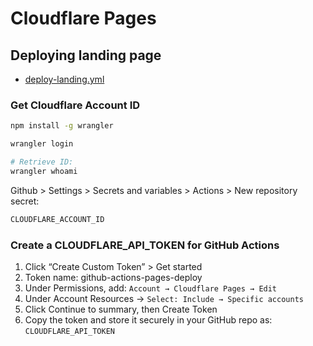 # Cloudflare Pages

## Deploying landing page

- [deploy-landing.yml](../../.github/workflows/deploy-landing.yml)

### Get Cloudflare Account ID

```bash
npm install -g wrangler
```

```bash
wrangler login

# Retrieve ID: 
wrangler whoami
```

Github > Settings > Secrets and variables > Actions > New repository secret:

```bash
CLOUDFLARE_ACCOUNT_ID
```

### Create a CLOUDFLARE_API_TOKEN for GitHub Actions

1. Click “Create Custom Token” > Get started
2. Token name: github-actions-pages-deploy
3. Under Permissions, add: `Account → Cloudflare Pages → Edit`
4. Under Account Resources → `Select: Include → Specific accounts`
5. Click Continue to summary, then Create Token
6. Copy the token and store it securely in your GitHub repo as: `CLOUDFLARE_API_TOKEN`


